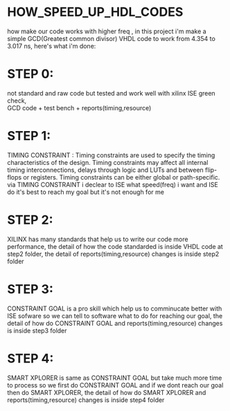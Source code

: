 # HOW_SPEED_UP_HDL_CODES
how make our code works with higher freq ,
in this project i'm make a simple GCD(Greatest common divisor) VHDL code to work from 4.354 to 3.017 ns, here's what i'm done:
# STEP 0:
not standard and raw code but tested and work well with xilinx ISE green check,  
GCD code + test bench + reports(timing,resource)
# STEP 1:
TIMING CONSTRAINT :
Timing constraints are used to specify the timing characteristics of the design. Timing constraints may affect all internal timing interconnections, delays through logic and LUTs and between flip-flops or registers. Timing constraints can be either global or path-specific. 
via TIMING CONSTRAINT i declear to ISE what speed(freq) i want and ISE do it's best to reach my goal but it's not enough for me
# STEP 2:
XILINX has many standards that help us to write our code more performance, the detail of how the code standarded is inside VHDL code at step2 folder, 
the detail of reports(timing,resource) changes is inside step2 folder
# STEP 3:
CONSTRAINT GOAL is a pro skill which help us to comminucate better with ISE sofware so we can tell to software what to do for reaching our goal, 
the detail of how do CONSTRAINT GOAL and reports(timing,resource) changes is inside step3 folder
# STEP 4:
SMART XPLORER is same as CONSTRAINT GOAL but take much more time to process so we first do CONSTRAINT GOAL and if we dont reach our goal then do SMART XPLORER, 
the detail of how do SMART XPLORER and reports(timing,resource) changes is inside  step4 folder
